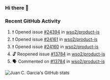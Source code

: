 ### Hi there 👋

<!--
**jcgarciaa/jcgarciaa** is a ✨ _special_ ✨ repository because its `README.md` (this file) appears on your GitHub profile.

Here are some ideas to get you started:

- 🔭 I’m currently working on ...
- 🌱 I’m currently learning ...
- 👯 I’m looking to collaborate on ...
- 🤔 I’m looking for help with ...
- 💬 Ask me about ...
- 📫 How to reach me: ...
- 😄 Pronouns: ...
- ⚡ Fun fact: ...
-->

### Recent GitHub Activity

<!--START_SECTION:activity-->
1. ❗ Opened issue [#24394](https://github.com/wso2/product-is/issues/24394) in [wso2/product-is](https://github.com/wso2/product-is)
2. ❗ Opened issue [#24161](https://github.com/wso2/product-is/issues/24161) in [wso2/product-is](https://github.com/wso2/product-is)
3. ❗ Opened issue [#24160](https://github.com/wso2/product-is/issues/24160) in [wso2/product-is](https://github.com/wso2/product-is)
4. 🔓 Reopened issue [#13784](https://github.com/wso2/product-is/issues/13784) in [wso2/product-is](https://github.com/wso2/product-is)
5. 🗣 Commented on [#13784](https://github.com/wso2/product-is/issues/13784#issuecomment-2901290263) in [wso2/product-is](https://github.com/wso2/product-is)
<!--END_SECTION:activity-->

![Juan C. Garcia's GitHub stats](https://github-readme-stats.vercel.app/api?username=jcgarciaa&count_private=true&show_icons=true&hide_border=true)